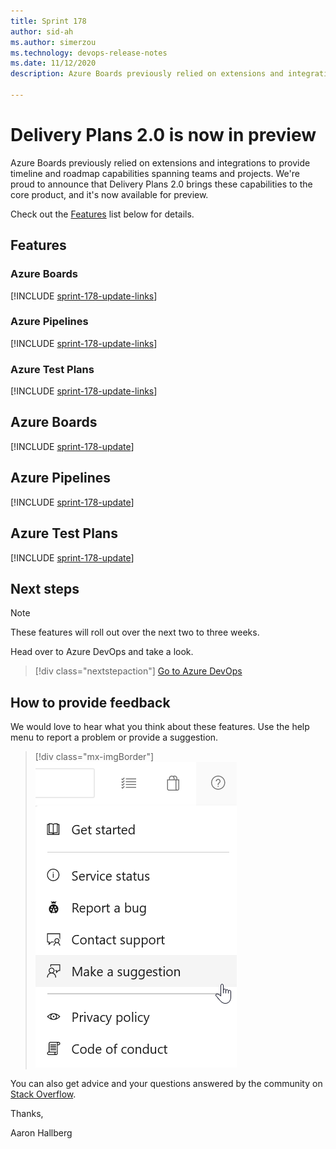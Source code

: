 ```yaml
---
title: Sprint 178
author: sid-ah
ms.author: simerzou
ms.technology: devops-release-notes
ms.date: 11/12/2020
description: Azure Boards previously relied on extensions and integrations to provide timeline and roadmap capabilities spanning teams and projects. We're proud to announce that  Delivery Plans 2.0 brings these capabilities to the core product, and it's now available for preview.

---
```


# Delivery Plans 2.0 is now in preview

Azure Boards previously relied on extensions and integrations to provide timeline and roadmap capabilities spanning teams and projects. We're proud to announce that  Delivery Plans 2.0 brings these capabilities to the core product, and it's now available for preview.

Check out the [Features](#features) list below for details.

## Features

### Azure Boards

[!INCLUDE [sprint-178-update-links](includes/boards/sprint-178-update-links.md)]

### Azure Pipelines

[!INCLUDE [sprint-178-update-links](includes/pipelines/sprint-178-update-links.md)]

### Azure Test Plans

[!INCLUDE [sprint-178-update-links](includes/testplans/sprint-178-update-links.md)]

## Azure Boards

[!INCLUDE [sprint-178-update](includes/boards/sprint-178-update.md)]

## Azure Pipelines

[!INCLUDE [sprint-178-update](includes/pipelines/sprint-178-update.md)]

## Azure Test Plans

[!INCLUDE [sprint-178-update](includes/testplans/sprint-178-update.md)]

## Next steps

> [!NOTE]
> These features will roll out over the next two to three weeks.

Head over to Azure DevOps and take a look.

> [!div class="nextstepaction"] 
> [Go to Azure DevOps](https://go.microsoft.com/fwlink/?LinkId=307137&campaign=o~msft~docs~product-vsts~release-notes)

## How to provide feedback

We would love to hear what you think about these features. Use the help menu to report a problem or provide a suggestion.

> [!div class="mx-imgBorder"] 
> ![Make a suggestion](../media/make-a-suggestion.png)

You can also get advice and your questions answered by the community on [Stack Overflow](https://stackoverflow.com/questions/tagged/azure-devops).

Thanks,

Aaron Hallberg  
